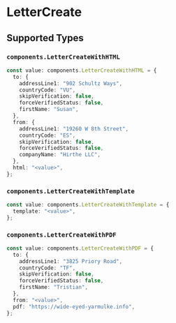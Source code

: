 # LetterCreate


## Supported Types

### `components.LetterCreateWithHTML`

```typescript
const value: components.LetterCreateWithHTML = {
  to: {
    addressLine1: "902 Schultz Ways",
    countryCode: "VU",
    skipVerification: false,
    forceVerifiedStatus: false,
    firstName: "Susan",
  },
  from: {
    addressLine1: "19260 W 8th Street",
    countryCode: "ES",
    skipVerification: false,
    forceVerifiedStatus: false,
    companyName: "Hirthe LLC",
  },
  html: "<value>",
};
```

### `components.LetterCreateWithTemplate`

```typescript
const value: components.LetterCreateWithTemplate = {
  template: "<value>",
};
```

### `components.LetterCreateWithPDF`

```typescript
const value: components.LetterCreateWithPDF = {
  to: {
    addressLine1: "3825 Priory Road",
    countryCode: "TF",
    skipVerification: false,
    forceVerifiedStatus: false,
    firstName: "Tristian",
  },
  from: "<value>",
  pdf: "https://wide-eyed-yarmulke.info",
};
```

